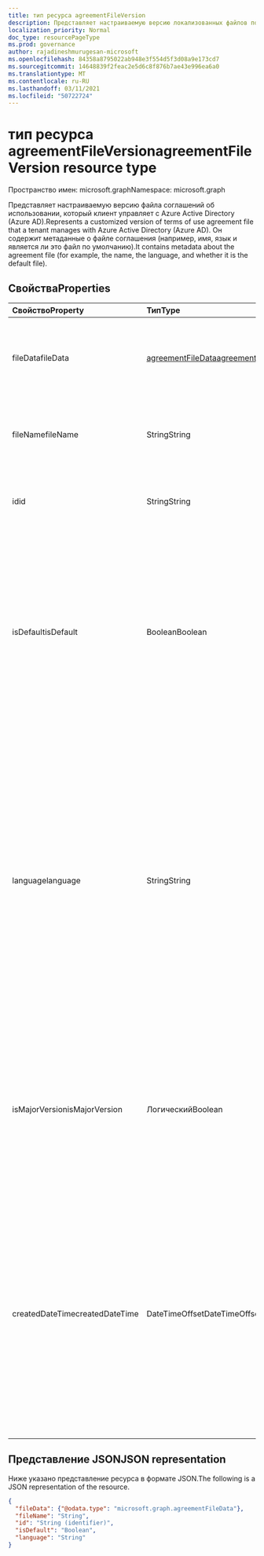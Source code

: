 ```yaml
---
title: тип ресурса agreementFileVersion
description: Представляет настраиваемую версию локализованных файлов политик условий соглашения об использовании в Azure Active Directory (Azure AD).
localization_priority: Normal
doc_type: resourcePageType
ms.prod: governance
author: rajadineshmurugesan-microsoft
ms.openlocfilehash: 84358a8795022ab948e3f554d5f3d08a9e173cd7
ms.sourcegitcommit: 14648839f2feac2e5d6c8f876b7ae43e996ea6a0
ms.translationtype: MT
ms.contentlocale: ru-RU
ms.lasthandoff: 03/11/2021
ms.locfileid: "50722724"
---
```

# <a name="agreementfileversion-resource-type"></a><span data-ttu-id="5b85a-103">тип ресурса agreementFileVersion</span><span class="sxs-lookup"><span data-stu-id="5b85a-103">agreementFileVersion resource type</span></span>

<span data-ttu-id="5b85a-104">Пространство имен: microsoft.graph</span><span class="sxs-lookup"><span data-stu-id="5b85a-104">Namespace: microsoft.graph</span></span>

<span data-ttu-id="5b85a-105">Представляет настраиваемую версию файла соглашений об использовании, который клиент управляет с Azure Active Directory (Azure AD).</span><span class="sxs-lookup"><span data-stu-id="5b85a-105">Represents a customized version of terms of use agreement file that a tenant manages with Azure Active Directory (Azure AD).</span></span> <span data-ttu-id="5b85a-106">Он содержит метаданные о файле соглашения (например, имя, язык и является ли это файл по умолчанию).</span><span class="sxs-lookup"><span data-stu-id="5b85a-106">It contains metadata about the agreement file (for example, the name, the language, and whether it is the default file).</span></span>

## <a name="properties"></a><span data-ttu-id="5b85a-107">Свойства</span><span class="sxs-lookup"><span data-stu-id="5b85a-107">Properties</span></span>
| <span data-ttu-id="5b85a-108">Свойство</span><span class="sxs-lookup"><span data-stu-id="5b85a-108">Property</span></span>     | <span data-ttu-id="5b85a-109">Тип</span><span class="sxs-lookup"><span data-stu-id="5b85a-109">Type</span></span>        | <span data-ttu-id="5b85a-110">Описание</span><span class="sxs-lookup"><span data-stu-id="5b85a-110">Description</span></span> |
|:-------------|:------------|:------------|
|<span data-ttu-id="5b85a-111">fileData</span><span class="sxs-lookup"><span data-stu-id="5b85a-111">fileData</span></span>|[<span data-ttu-id="5b85a-112">agreementFileData</span><span class="sxs-lookup"><span data-stu-id="5b85a-112">agreementFileData</span></span>](agreementfiledata.md)|<span data-ttu-id="5b85a-113">Данные, которые представляют условия использования документа PDF.</span><span class="sxs-lookup"><span data-stu-id="5b85a-113">Data that represents the terms of use PDF document.</span></span> <span data-ttu-id="5b85a-114">Только для чтения.</span><span class="sxs-lookup"><span data-stu-id="5b85a-114">Read-only.</span></span>|
|<span data-ttu-id="5b85a-115">fileName</span><span class="sxs-lookup"><span data-stu-id="5b85a-115">fileName</span></span>|<span data-ttu-id="5b85a-116">String</span><span class="sxs-lookup"><span data-stu-id="5b85a-116">String</span></span>|<span data-ttu-id="5b85a-117">Имя файла соглашения (например, TOU.pdf).</span><span class="sxs-lookup"><span data-stu-id="5b85a-117">Name of the agreement file (for example, TOU.pdf).</span></span> <span data-ttu-id="5b85a-118">Только для чтения.</span><span class="sxs-lookup"><span data-stu-id="5b85a-118">Read-only.</span></span>|
|<span data-ttu-id="5b85a-119">id</span><span class="sxs-lookup"><span data-stu-id="5b85a-119">id</span></span>|<span data-ttu-id="5b85a-120">String</span><span class="sxs-lookup"><span data-stu-id="5b85a-120">String</span></span>|<span data-ttu-id="5b85a-121">Идентификатор объекта AgreementFileVersion.</span><span class="sxs-lookup"><span data-stu-id="5b85a-121">The identifier of the agreementFileVersion object.</span></span> <span data-ttu-id="5b85a-122">Только для чтения.</span><span class="sxs-lookup"><span data-stu-id="5b85a-122">Read-only.</span></span>|
|<span data-ttu-id="5b85a-123">isDefault</span><span class="sxs-lookup"><span data-stu-id="5b85a-123">isDefault</span></span>|<span data-ttu-id="5b85a-124">Boolean</span><span class="sxs-lookup"><span data-stu-id="5b85a-124">Boolean</span></span>|<span data-ttu-id="5b85a-125">Если ни один из языков не соответствует предпочтениям клиента, указывает, является ли это файл соглашения по умолчанию.</span><span class="sxs-lookup"><span data-stu-id="5b85a-125">If none of the languages matches the client preference, indicates whether this is the default agreement file .</span></span> <span data-ttu-id="5b85a-126">Если ни один из файлов не помечен как по умолчанию, первый из них рассматривается как по умолчанию.</span><span class="sxs-lookup"><span data-stu-id="5b85a-126">If none of the files are marked as default, the first one is treated as the default.</span></span> <span data-ttu-id="5b85a-127">Только для чтения.</span><span class="sxs-lookup"><span data-stu-id="5b85a-127">Read-only.</span></span>|
|<span data-ttu-id="5b85a-128">language</span><span class="sxs-lookup"><span data-stu-id="5b85a-128">language</span></span>|<span data-ttu-id="5b85a-129">String</span><span class="sxs-lookup"><span data-stu-id="5b85a-129">String</span></span>|<span data-ttu-id="5b85a-130">Язык файла соглашения в формате languagecode2-country/regioncode2.</span><span class="sxs-lookup"><span data-stu-id="5b85a-130">The language of the agreement file in the format languagecode2-country/regioncode2.</span></span> <span data-ttu-id="5b85a-131">languagecode2 — это код из двух букв более низкого уровня, полученный из ISO 639-1.</span><span class="sxs-lookup"><span data-stu-id="5b85a-131">languagecode2 is a lowercase two-letter code derived from ISO 639-1.</span></span> <span data-ttu-id="5b85a-132">country/regioncode2 является производным от ISO 3166 и обычно состоит из двух верхних букв или языкового тега BCP-47 (например, en-US).</span><span class="sxs-lookup"><span data-stu-id="5b85a-132">country/regioncode2 is derived from ISO 3166 and usually consists of two uppercase letters, or a BCP-47 language tag (for example, en-US).</span></span> <span data-ttu-id="5b85a-133">Только для чтения.</span><span class="sxs-lookup"><span data-stu-id="5b85a-133">Read-only.</span></span>|
|<span data-ttu-id="5b85a-134">isMajorVersion</span><span class="sxs-lookup"><span data-stu-id="5b85a-134">isMajorVersion</span></span>|<span data-ttu-id="5b85a-135">Логический</span><span class="sxs-lookup"><span data-stu-id="5b85a-135">Boolean</span></span>|<span data-ttu-id="5b85a-136">Указывает, является ли файл соглашения основным обновлением версии.</span><span class="sxs-lookup"><span data-stu-id="5b85a-136">Indicates whether the agreement file is a major version update.</span></span> <span data-ttu-id="5b85a-137">Обновления основных версий недействительны для принятия соглашения на соответствующем языке.</span><span class="sxs-lookup"><span data-stu-id="5b85a-137">Major version updates invalidate the agreement's acceptances on the corresponding language.</span></span> |
|<span data-ttu-id="5b85a-138">createdDateTime</span><span class="sxs-lookup"><span data-stu-id="5b85a-138">createdDateTime</span></span>|<span data-ttu-id="5b85a-139">DateTimeOffset</span><span class="sxs-lookup"><span data-stu-id="5b85a-139">DateTimeOffset</span></span>|<span data-ttu-id="5b85a-140">Время даты, представляющее момент создания файла. Тип Timestamp представляет сведения о дате и времени в формате ISO 8601 и всегда находится во времени UTC.</span><span class="sxs-lookup"><span data-stu-id="5b85a-140">The date time representing when the file was created.The Timestamp type represents date and time information using ISO 8601 format and is always in UTC time.</span></span> <span data-ttu-id="5b85a-141">Например, значение полуночи 1 января 2014 г. в формате UTC выглядит так: "2014-01-01T00:00:00Z".</span><span class="sxs-lookup"><span data-stu-id="5b85a-141">For example, midnight UTC on Jan 1, 2014 would look like this: '2014-01-01T00:00:00Z'.</span></span>|

## <a name="json-representation"></a><span data-ttu-id="5b85a-142">Представление JSON</span><span class="sxs-lookup"><span data-stu-id="5b85a-142">JSON representation</span></span>

<span data-ttu-id="5b85a-143">Ниже указано представление ресурса в формате JSON.</span><span class="sxs-lookup"><span data-stu-id="5b85a-143">The following is a JSON representation of the resource.</span></span>

<!-- {
  "blockType": "resource",
  "optionalProperties": [

  ],
  "@odata.type": "microsoft.graph.agreementFileVersion"
}-->

```json
{
  "fileData": {"@odata.type": "microsoft.graph.agreementFileData"},
  "fileName": "String",
  "id": "String (identifier)",
  "isDefault": "Boolean",
  "language": "String"
}

```

<!-- uuid: 8fcb5dbc-d5aa-4681-8e31-b001d5168d79
2015-10-25 14:57:30 UTC -->
<!--
{
  "type": "#page.annotation",
  "description": "agreementFileLocalization resource",
  "keywords": "",
  "section": "documentation",
  "tocPath": "",
  "suppressions": []
}
-->
